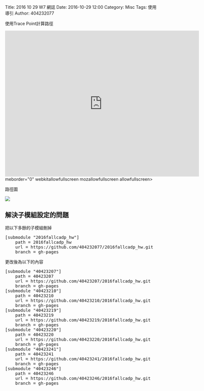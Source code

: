 Title: 2016 10 29 W7 網誌
Date: 2016-10-29 12:00
Category: Misc
Tags: 使用導引
Author: 404232077

<p>使用Trace Point計算路徑<p>
<iframe src="https://player.vimeo.com/video/190090265" width="640" height="480" fra<iframe src="https://player.vimeo.com/video/190090265" width="640" height="480" frameborder="0" webkitallowfullscreen mozallowfullscreen allowfullscreen></iframe>
meborder="0" webkitallowfullscreen mozallowfullscreen allowfullscreen></iframe>

<p>路徑圖</p>
<a><img src="../photo/Trace Point.PNG" /></a>

<h2>解決子模組設定的問題</h2>
<p>把以下多餘的子模組刪掉</p>
<pre>
[submodule "2016fallcadp_hw"]
	path = 2016fallcadp_hw
	url = https://github.com/404232077/2016fallcadp_hw.git
	branch = gh-pages
</pre>
<p>更改後為以下的內容</p>
<pre>
[submodule "40423207"]
	path = 40423207
	url = https://github.com/40423207/2016fallcadp_hw.git
	branch = gh-pages
[submodule "40423210"]
	path = 40423210
	url = https://github.com/40423210/2016fallcadp_hw.git
	branch = gh-pages
[submodule "40423219"]
	path = 40423219
	url = https://github.com/40423219/2016fallcadp_hw.git
	branch = gh-pages
[submodule "40423220"]
	path = 40423220
	url = https://github.com/40423220/2016fallcadp_hw.git
	branch = gh-pages
[submodule "40423241"]
	path = 40423241
	url = https://github.com/40423241/2016fallcadp_hw.git
	branch = gh-pages
[submodule "40423246"]
	path = 40423246
	url = https://github.com/40423246/2016fallcadp_hw.git
	branch = gh-pages
</pre>